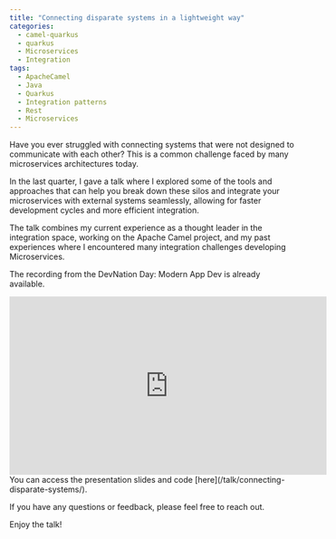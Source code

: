 ```yaml
---
title: "Connecting disparate systems in a lightweight way"
categories:
  - camel-quarkus
  - quarkus
  - Microservices
  - Integration
tags:
  - ApacheCamel
  - Java
  - Quarkus
  - Integration patterns
  - Rest
  - Microservices
---
```


Have you ever struggled with connecting systems that were not designed to communicate with each other? This is a common challenge faced by many microservices architectures today.

In the last quarter, I gave a talk where I explored some of the tools and approaches that can help you break down these silos and integrate your microservices with external systems seamlessly, allowing for faster development cycles and more efficient integration.

The talk combines my current experience as a thought leader in the integration space, working on the Apache Camel project, and my past experiences where I encountered many integration challenges developing Microservices.

The recording from the DevNation Day: Modern App Dev is already available.

<iframe src="https://www.youtube.com/embed/dofHDRf-l-Q?si=px1E4pFj5J3EO39T" width="560" height="315" frameborder="0"> </iframe>
You can access the presentation slides and code [here](/talk/connecting-disparate-systems/).

If you have any questions or feedback, please feel free to reach out.

Enjoy the talk!
